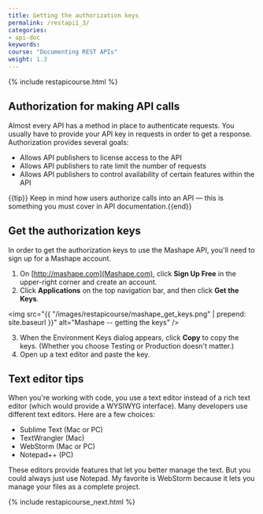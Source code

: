 ```yaml
---
title: Getting the authorization keys
permalink: /restapi1_3/
categories:
- api-doc
keywords: 
course: "Documenting REST APIs"
weight: 1.3
---
```

{% include restapicourse.html %}

## Authorization for making API calls

Almost every API has a method in place to authenticate requests. You usually have to provide your API key in requests in order to get a response. Authorization provides several goals:

* Allows API publishers to license access to the API
* Allows API publishers to rate limit the number of requests
* Allows API publishers to control availability of certain features within the API

{{tip}} Keep in mind how users authorize calls into an API &mdash; this is something you must cover in API documentation.{{end}}

## Get the authorization keys

In order to get the authorization keys to use the Mashape API, you'll need to sign up for a Mashape account.

1. On [http://mashape.com](Mashape.com), click **Sign Up Free** in the upper-right corner and create an account.
2. Click **Applications** on the top navigation bar, and then click **Get the Keys**.
	
<img src="{{ "/images/restapicourse/mashape_get_keys.png" | prepend: site.baseurl }}" alt="Mashape -- getting the keys" />
	
3. When the Environment Keys dialog appears, click **Copy** to copy the keys. (Whether you choose Testing or Production doesn't matter.)
4. Open up a text editor and paste the key.

## Text editor tips

When you're working with code, you use a text editor instead of a rich text editor (which would provide a WYSIWYG interface). Many developers use different text editors. Here are a few choices:

* Sublime Text (Mac or PC)
* TextWrangler (Mac)
* WebStorm (Mac or PC)
* Notepad++ (PC)

These editors provide features that let you better manage the text. But you could always just use Notepad. My favorite is WebStorm because it lets you manage your files as a complete project. 

{% include restapicourse_next.html %}




